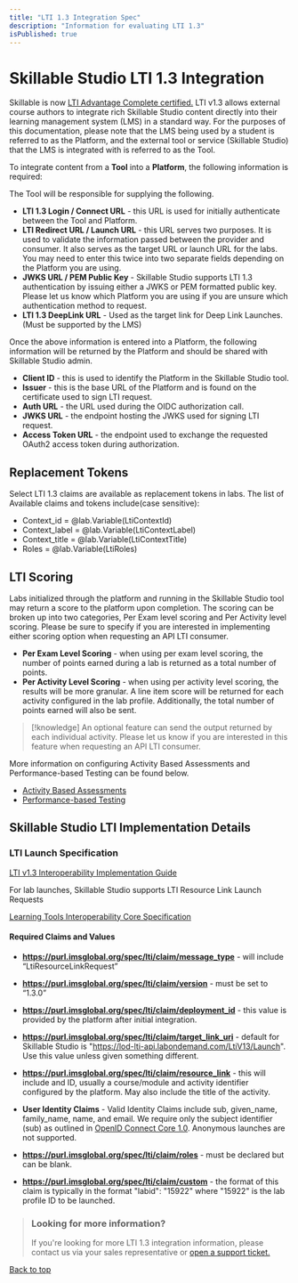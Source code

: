 ```yaml
---
title: "LTI 1.3 Integration Spec"
description: "Information for evaluating LTI 1.3"
isPublished: true
---
```


# Skillable Studio LTI 1.3 Integration

Skillable is now [LTI Advantage Complete certified.](https://site.imsglobal.org/certifications/learn-demand-systems/lab-demand) LTI v1.3 allows external course authors to integrate rich Skillable Studio content directly into their learning management system (LMS) in a standard way. For the purposes of this documentation, please note that the LMS being used by a student is referred to as the Platform, and the external tool or service (Skillable Studio) that the LMS is integrated with is referred to as the Tool.

To integrate content from a **Tool** into a **Platform**, the following information is required:

The Tool will be responsible for supplying the following.
- **LTI 1.3 Login / Connect URL** - this URL is used for initially authenticate between the Tool and Platform.
- **LTI Redirect URL / Launch URL** - this URL serves two purposes. It is used to validate the information passed between the provider and consumer. It also serves as the target URL or launch URL for the labs. You may need to enter this twice into two separate fields depending on the Platform you are using.
- **JWKS URL / PEM Public Key** - Skillable Studio supports LTI 1.3 authentication by issuing either a JWKS or PEM formatted public key. Please let us know which Platform you are using if you are unsure which authentication method to request.
- **LTI 1.3 DeepLink URL** - Used as the target link for Deep Link Launches. (Must be supported by the LMS)

Once the above information is entered into a Platform, the following information will be returned by the Platform and should be shared with Skillable Studio admin.

- **Client ID** - this is used to identify the Platform in the Skillable Studio tool.
- **Issuer** - this is the base URL of the Platform and is found on the certificate used to sign LTI request. 
- **Auth URL** - the URL used during the OIDC authorization call.
- **JWKS URL** - the endpoint hosting the JWKS used for signing LTI request.
- **Access Token URL** - the endpoint used to exchange the requested OAuth2 access token during authorization.

## Replacement Tokens

Select LTI 1.3 claims are available as replacement tokens in labs. The list of Available claims and tokens include(case sensitive):
- Context_id = @lab.Variable(LtiContextId)
- Context_label = @lab.Variable(LtiContextLabel)
- Context_title = @lab.Variable(LtiContextTitle)
- Roles = @lab.Variable(LtiRoles)

## LTI Scoring

Labs initialized through the platform and running in the Skillable Studio tool may return a score to the platform upon completion.
The scoring can be broken up into two categories, Per Exam level scoring and Per Activity level scoring. Please be sure to specify if you are interested in implementing either scoring option when requesting an API LTI consumer.

- **Per Exam Level Scoring** - when using per exam level scoring, the number of points earned during a lab is returned as a total number of points.
- **Per Activity Level Scoring** - when using per activity level scoring, the results will be more granular. A line item score will be returned for each activity configured in the lab profile. Additionally, the  total number of points earned will also be sent.

>[!knowledge] An optional feature can send the output returned by each individual activity. Please let us know if you are interested in this feature when requesting an API LTI consumer.

More information on configuring Activity Based Assessments and Performance-based Testing can be found below.

- [Activity Based Assessments ](activities.md)
- [Performance-based Testing](pbt/overview.md#pbt)

## Skillable Studio  LTI Implementation Details

### LTI Launch Specification

[LTI v1.3 Interoperability Implementation Guide](https://www.imsglobal.org/spec/lti/v1p3/impl/) 

For lab launches, Skillable Studio supports LTI Resource Link Launch Requests 

[Learning Tools Interoperability Core Specification](https://www.imsglobal.org/spec/lti/v1p3/#resource-link-launch-request-message)

#### Required Claims and Values

- <b><article>https://purl.imsglobal.org/spec/lti/claim/message_type</b> - will include “LtiResourceLinkRequest”</article>

- <b><article>https://purl.imsglobal.org/spec/lti/claim/version</b> - must be set to “1.3.0”</article>

- <b><article>https://purl.imsglobal.org/spec/lti/claim/deployment_id</b> - this value is provided by the platform after initial integration.</article>

- <b><article>https://purl.imsglobal.org/spec/lti/claim/target_link_uri</b> - default for Skillable Studio is "https://lod-lti-api.labondemand.com/LtiV13/Launch". Use this value unless given something different. </article>

- <b><article>https://purl.imsglobal.org/spec/lti/claim/resource_link</b> - this will include and ID, usually a course/module and activity identifier configured by the platform. May also include the title of the activity. </article>

- <b>User Identity Claims</b> - Valid Identity Claims include sub, given_name, family_name, name, and email. We require only the subject identifier (sub) as outlined in [OpenID Connect Core 1.0](https://openid.net/specs/openid-connect-core-1_0.html#SubjectIDTypes). Anonymous launches are not supported.

-  <b><article>https://purl.imsglobal.org/spec/lti/claim/roles</b> - must be declared but can be blank.</article>

- <b><article>https://purl.imsglobal.org/spec/lti/claim/custom</b> - the format of this claim is typically in the format "labid": "15922" where "15922" is the lab profile ID to be launched.</article>

> ### Looking for more information?
>
> If you're looking for more LTI 1.3 integration information, please contact us via your sales representative or [open a support ticket.](https://www.skillable.com/customer-support/)

[Back to top](#Lab-on-Demand-LTI-1.3-Integration)
